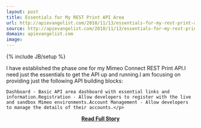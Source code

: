 ```yaml
---
layout: post
title: Essentials for My REST Print API Area
url: http://apievangelist.com/2010/11/13/essentials-for-my-rest-print-api-area/
source: http://apievangelist.com/2010/11/13/essentials-for-my-rest-print-api-area/
domain: apievangelist.com
image: 
---
```

{% include JB/setup %}<p>I have established the phase one for my Mimeo Connect REST Print API.I need just the essentials to get the API up and running.I am focusing on providing just the following API building blocks:

	Dashboard - Basic API area dashboard with essential links and information.Registration - Allow developers to register with the live and sandbox Mimeo environments.Account Management - Allow developers to manage the details of their accounts.</p>
<center><p><a href="http://apievangelist.com/2010/11/13/essentials-for-my-rest-print-api-area/" style='padding:25px; font-sze:18px; font-weight: bold;'>Read Full Story</a></p></center>
